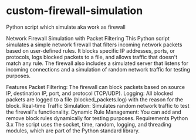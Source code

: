 # custom-firewall-simulation
Python script which simulate aka work as firewall 

Network Firewall Simulation with Packet Filtering
This Python script simulates a simple network firewall that filters incoming network packets based on user-defined rules. It blocks specific IP addresses, ports, or protocols, logs blocked packets to a file, and allows traffic that doesn't match any rule. The firewall also includes a simulated server that listens for incoming connections and a simulation of random network traffic for testing purposes.

Features
Packet Filtering: The firewall can block packets based on source IP, destination IP, port, and protocol (TCP/UDP).
Logging: All blocked packets are logged to a file (blocked_packets.log) with the reason for the block.
Real-time Traffic Simulation: Simulates random network traffic to test the firewall's functionality.
Dynamic Rule Management: You can add and remove block rules dynamically for testing purposes.
Requirements
Python 3.x
The script uses the socket, time, random, logging, and threading modules, which are part of the Python standard library.
